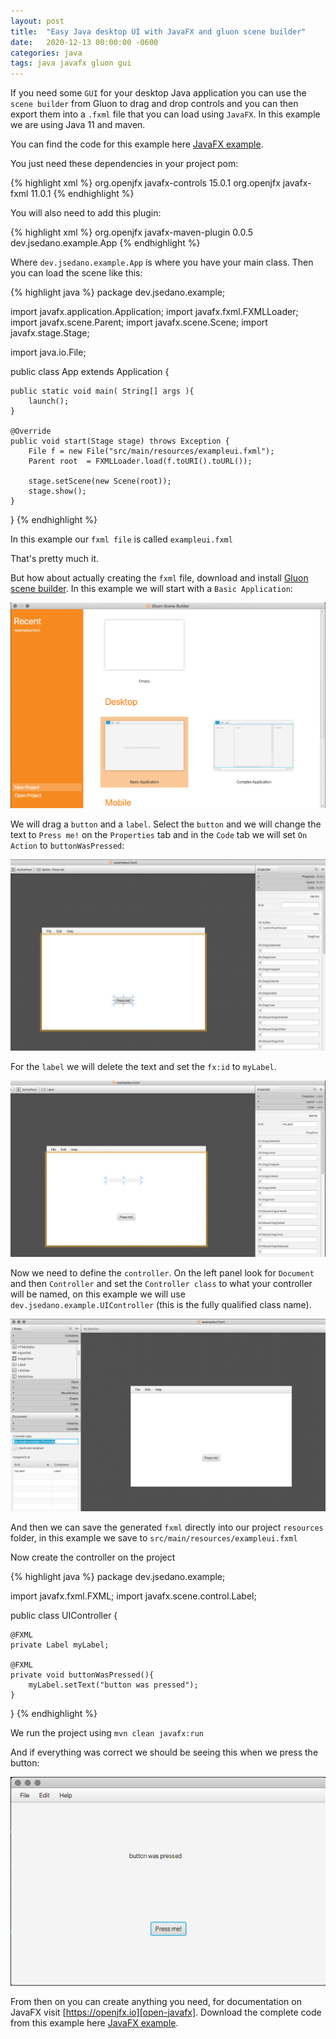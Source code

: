 ```yaml
---
layout: post
title:  "Easy Java desktop UI with JavaFX and gluon scene builder"
date:   2020-12-13 00:00:00 -0600
categories: java
tags: java javafx gluon gui
---
```

If you need some `GUI` for your desktop Java application you can use the `scene builder` from Gluon to drag and drop controls and you can then export them into a `.fxml` file that you can load using `JavaFX`.  In this example we are using Java 11 and maven.

You can find the code for this example here [JavaFX example][javafx-example].

You just need these dependencies in your project pom:

{% highlight xml %}
  <dependency>
    <groupId>org.openjfx</groupId>
    <artifactId>javafx-controls</artifactId>
    <version>15.0.1</version>
  </dependency>
  <dependency>
    <groupId>org.openjfx</groupId>
    <artifactId>javafx-fxml</artifactId>
    <version>11.0.1</version>
  </dependency>
{% endhighlight %}

You will also need to add this plugin:

{% highlight xml %}
<plugin>
  <groupId>org.openjfx</groupId>
  <artifactId>javafx-maven-plugin</artifactId>
  <version>0.0.5</version>
  <configuration>
    <mainClass>dev.jsedano.example.App</mainClass>
  </configuration>
</plugin>
{% endhighlight %}

Where `dev.jsedano.example.App` is where you have your main class. Then you can load the scene like this:

{% highlight java %}
package dev.jsedano.example;

import javafx.application.Application;
import javafx.fxml.FXMLLoader;
import javafx.scene.Parent;
import javafx.scene.Scene;
import javafx.stage.Stage;

import java.io.File;

public class App extends Application {

    public static void main( String[] args ){
        launch();
    }

    @Override
    public void start(Stage stage) throws Exception {
        File f = new File("src/main/resources/exampleui.fxml");
        Parent root  = FXMLLoader.load(f.toURI().toURL());

        stage.setScene(new Scene(root));
        stage.show();
    }
}
{% endhighlight %}

In this example our `fxml file` is called `exampleui.fxml`

That's pretty much it.

But how about actually creating the `fxml` file, download and install [Gluon scene builder][gluon-scene-builder]. In this example we will start with a `Basic Application`:

![basic application](/assets/images/easy-java-desktop-ui-with-javafx-and-gluon-scene-builder/javafxexample_basic_application.png)


We will drag a `button` and a `label`. Select the `button` and we will change the text to `Press me!` on the `Properties` tab and in the `Code` tab we will set `On Action` to `buttonWasPressed`:

![adding action to button](/assets/images/easy-java-desktop-ui-with-javafx-and-gluon-scene-builder/javafxexample_button_action.png)

For the `label` we will delete the text and set the `fx:id` to `myLabel`.

![adding id to label](/assets/images/easy-java-desktop-ui-with-javafx-and-gluon-scene-builder/javafxexample_label_id.png)

Now we need to define the `controller`. On the left panel look for `Document` and then `Controller` and set the `Controller class` to what your controller will be named, on this example we will use `dev.jsedano.example.UIController` (this is the fully qualified class name).

![defining the controller](/assets/images/easy-java-desktop-ui-with-javafx-and-gluon-scene-builder/javafxexample_setting_controller.png)

And then we can save the generated `fxml` directly into our project `resources` folder, in this example we save to `src/main/resources/exampleui.fxml`

Now create the controller on the project

{% highlight java %}
package dev.jsedano.example;

import javafx.fxml.FXML;
import javafx.scene.control.Label;

public class UIController {

    @FXML
    private Label myLabel;

    @FXML
    private void buttonWasPressed(){
        myLabel.setText("button was pressed");
    }
}
{% endhighlight %}

We run the project using `mvn clean javafx:run`

And if everything was correct we should be seeing this when we press the button:

![button was pressed](/assets/images/easy-java-desktop-ui-with-javafx-and-gluon-scene-builder/javafxexample_button_was_pressed.png)

From then on you can create anything you need, for documentation on JavaFX visit [https://openjfx.io][open-javafx].
Download the complete code from this example here [JavaFX example][javafx-example].

[javafx-example]: https://github.com/jsedano/examples/tree/main/javafx-example
[gluon-scene-builder]: https://gluonhq.com/products/scene-builder/
[open-javafx]: https://openjfx.io
